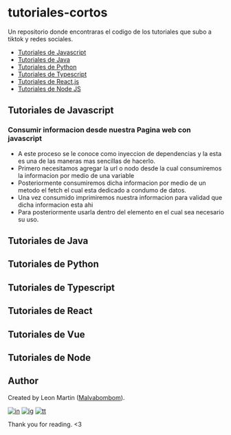 # tutoriales-cortos
Un repositorio donde encontraras el codigo de los tutoriales que subo a tiktok y redes sociales.

* [Tutoriales de Javascript](#tutoriales-de-javascript)
* [Tutoriales de Java](#tutoriales-de-java)
* [Tutoriales de Python](#tutoriales-de-python)
* [Tutoriales de Typescript](#tutoriales-de-typescript)
* [Tutoriales de React.js](#tutoriales-de-react)
* [Tutoriales de Node JS](#tutoriales-de-node)


## Tutoriales de Javascript

### Consumir informacion desde nuestra Pagina web con javascript
* A este proceso se le conoce como inyeccion de dependencias y la esta es una de las maneras mas sencillas de hacerlo.
* Primero necesitamos agregar la url o nodo desde la cual consumiremos la informacion por medio de una variable
* Posteriormente consumiremos dicha informacion por medio de un metodo el fetch el cual esta dedicado a condumo de datos.
* Una vez consumido imprimiremos nuestra informacion para validad que dicha informacion esta ahi
* Para posteriormente usarla dentro del elemento en el cual sea necesario su uso.


## Tutoriales de Java

## Tutoriales de Python

## Tutoriales de Typescript

## Tutoriales de React

## Tutoriales de Vue

## Tutoriales de Node


## Author

Created by Leon Martin ([Malvabombom](https://github.com/malvabombom)).

[![in]][in-link] [![ig]][ig-link] [![tt]][tt-link]

Thank you for reading. <3


[fg]: https://img.shields.io/badge/Figma-F24E1E?style=flat-square&logo=figma&logoColor=white
[in]: https://img.shields.io/badge/LinkedIn-0077B5?style=flat-square&logo=linkedin&logoColor=white
[ig]: https://img.shields.io/badge/Instagram-E4405F?style=flat-square&logo=instagram&logoColor=white
[fb]: https://img.shields.io/badge/Facebook-1877F2?style=flat-square&logo=facebook&logoColor=white
[tt]: https://img.shields.io/badge/tiktok-000000?style=flat-square&logo=tiktok&logoColor=white

[as]: https://holasoymalva.xyz/
[in-link]: https://www.linkedin.com/in/martin-manriquez-899877177/
[ig-link]: https://www.instagram.com/holasoymalva/
[tt-link]: https://www.tiktok.com/@holasoymalva

